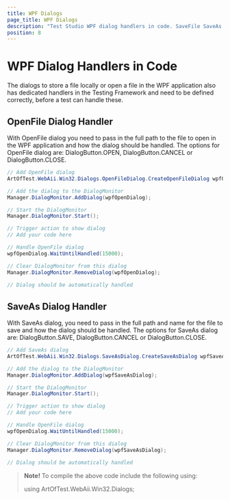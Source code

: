 ```yaml
---
title: WPF Dialogs
page_title: WPF Dialogs
description: "Test Studio WPF dialog handlers in code. SaveFile SaveAs dialog handler in WPF coded test. OpenFile dialog handler in WPF coded test."
position: 8
---
```

# WPF Dialog Handlers in Code

The dialogs to store a file locally or open a file in the WPF application also has dedicated handlers in the Testing Framework and need to be defined correctly, before a test can handle these.

## OpenFile Dialog Handler

With OpenFile dialog you need to pass in the full path to the file to open in the WPF application and how the dialog should be handled. The options for OpenFile dialog are: DialogButton.OPEN, DialogButton.CANCEL or DialogButton.CLOSE.

```C#
// Add OpenFile dialog
ArtOfTest.WebAii.Win32.Dialogs.OpenFileDialog.CreateOpenFileDialog wpfOpenDialog = ArtOfTest.WebAii.Win32.Dialogs.OpenFileDialog.CreateOpenFileDialog(ActiveApplication, DialogButton.OPEN, @"d:\name");

// Add the dialog to the DialogMonitor
Manager.DialogMonitor.AddDialog(wpfOpenDialog);

// Start the DialogMonitor
Manager.DialogMonitor.Start();

// Trigger action to show dialog
// Add your code here

// Handle OpenFile dialog
wpfOpenDialog.WaitUntilHandled(15000);

// Clear DialogMonitor from this dialog
Manager.DialogMonitor.RemoveDialog(wpfOpenDialog);
  
// Dialog should be automatically handled
```

## SaveAs Dialog Handler

With SaveAs dialog, you need to pass in the full path and name for the file to save and how the dialog should be handled. The options for SaveAs dialog are: DialogButton.SAVE, DialogButton.CANCEL or DialogButton.CLOSE.

```C#
// Add SaveAs dialog
ArtOfTest.WebAii.Win32.Dialogs.SaveAsDialog.CreateSaveAsDialog wpfSaveAsDialog = ArtOfTest.WebAii.Win32.Dialogs.SaveAsDialog.CreateSaveAsDialog(ActiveApplication, DialogButton.SAVE, @"d:\name");

// Add the dialog to the DialogMonitor
Manager.DialogMonitor.AddDialog(wpfSaveAsDialog);

// Start the DialogMonitor
Manager.DialogMonitor.Start();

// Trigger action to show dialog
// Add your code here

// Handle OpenFile dialog
wpfOpenDialog.WaitUntilHandled(15000);

// Clear DialogMonitor from this dialog
Manager.DialogMonitor.RemoveDialog(wpfSaveAsDialog);
  
// Dialog should be automatically handled

```

> **Note!** To compile the above code include the following using:
>
> using ArtOfTest.WebAii.Win32.Dialogs;
